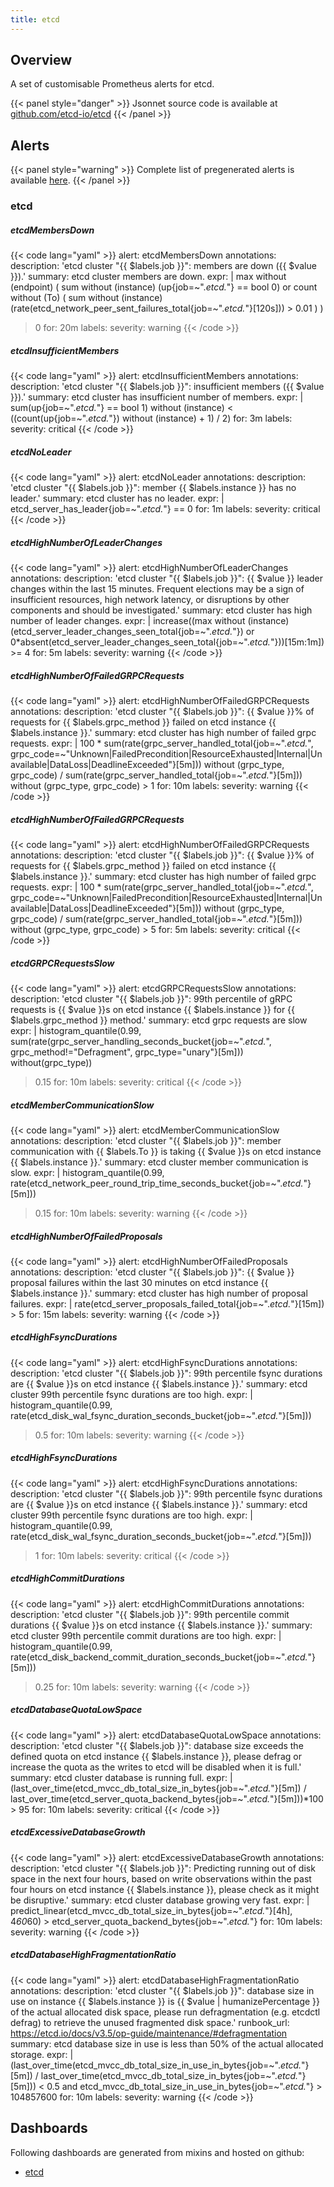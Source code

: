 ```yaml
---
title: etcd
---
```


## Overview

A set of customisable Prometheus alerts for etcd.

{{< panel style="danger" >}}
Jsonnet source code is available at [github.com/etcd-io/etcd](https://github.com/etcd-io/etcd/tree/master/contrib/mixin)
{{< /panel >}}

## Alerts

{{< panel style="warning" >}}
Complete list of pregenerated alerts is available [here](https://github.com/monitoring-mixins/website/blob/master/assets/etcd/alerts.yaml).
{{< /panel >}}

### etcd

##### etcdMembersDown

{{< code lang="yaml" >}}
alert: etcdMembersDown
annotations:
  description: 'etcd cluster "{{ $labels.job }}": members are down ({{ $value }}).'
  summary: etcd cluster members are down.
expr: |
  max without (endpoint) (
    sum without (instance) (up{job=~".*etcd.*"} == bool 0)
  or
    count without (To) (
      sum without (instance) (rate(etcd_network_peer_sent_failures_total{job=~".*etcd.*"}[120s])) > 0.01
    )
  )
  > 0
for: 20m
labels:
  severity: warning
{{< /code >}}
 
##### etcdInsufficientMembers

{{< code lang="yaml" >}}
alert: etcdInsufficientMembers
annotations:
  description: 'etcd cluster "{{ $labels.job }}": insufficient members ({{ $value
    }}).'
  summary: etcd cluster has insufficient number of members.
expr: |
  sum(up{job=~".*etcd.*"} == bool 1) without (instance) < ((count(up{job=~".*etcd.*"}) without (instance) + 1) / 2)
for: 3m
labels:
  severity: critical
{{< /code >}}
 
##### etcdNoLeader

{{< code lang="yaml" >}}
alert: etcdNoLeader
annotations:
  description: 'etcd cluster "{{ $labels.job }}": member {{ $labels.instance }} has
    no leader.'
  summary: etcd cluster has no leader.
expr: |
  etcd_server_has_leader{job=~".*etcd.*"} == 0
for: 1m
labels:
  severity: critical
{{< /code >}}
 
##### etcdHighNumberOfLeaderChanges

{{< code lang="yaml" >}}
alert: etcdHighNumberOfLeaderChanges
annotations:
  description: 'etcd cluster "{{ $labels.job }}": {{ $value }} leader changes within
    the last 15 minutes. Frequent elections may be a sign of insufficient resources,
    high network latency, or disruptions by other components and should be investigated.'
  summary: etcd cluster has high number of leader changes.
expr: |
  increase((max without (instance) (etcd_server_leader_changes_seen_total{job=~".*etcd.*"}) or 0*absent(etcd_server_leader_changes_seen_total{job=~".*etcd.*"}))[15m:1m]) >= 4
for: 5m
labels:
  severity: warning
{{< /code >}}
 
##### etcdHighNumberOfFailedGRPCRequests

{{< code lang="yaml" >}}
alert: etcdHighNumberOfFailedGRPCRequests
annotations:
  description: 'etcd cluster "{{ $labels.job }}": {{ $value }}% of requests for {{
    $labels.grpc_method }} failed on etcd instance {{ $labels.instance }}.'
  summary: etcd cluster has high number of failed grpc requests.
expr: |
  100 * sum(rate(grpc_server_handled_total{job=~".*etcd.*", grpc_code=~"Unknown|FailedPrecondition|ResourceExhausted|Internal|Unavailable|DataLoss|DeadlineExceeded"}[5m])) without (grpc_type, grpc_code)
    /
  sum(rate(grpc_server_handled_total{job=~".*etcd.*"}[5m])) without (grpc_type, grpc_code)
    > 1
for: 10m
labels:
  severity: warning
{{< /code >}}
 
##### etcdHighNumberOfFailedGRPCRequests

{{< code lang="yaml" >}}
alert: etcdHighNumberOfFailedGRPCRequests
annotations:
  description: 'etcd cluster "{{ $labels.job }}": {{ $value }}% of requests for {{
    $labels.grpc_method }} failed on etcd instance {{ $labels.instance }}.'
  summary: etcd cluster has high number of failed grpc requests.
expr: |
  100 * sum(rate(grpc_server_handled_total{job=~".*etcd.*", grpc_code=~"Unknown|FailedPrecondition|ResourceExhausted|Internal|Unavailable|DataLoss|DeadlineExceeded"}[5m])) without (grpc_type, grpc_code)
    /
  sum(rate(grpc_server_handled_total{job=~".*etcd.*"}[5m])) without (grpc_type, grpc_code)
    > 5
for: 5m
labels:
  severity: critical
{{< /code >}}
 
##### etcdGRPCRequestsSlow

{{< code lang="yaml" >}}
alert: etcdGRPCRequestsSlow
annotations:
  description: 'etcd cluster "{{ $labels.job }}": 99th percentile of gRPC requests
    is {{ $value }}s on etcd instance {{ $labels.instance }} for {{ $labels.grpc_method
    }} method.'
  summary: etcd grpc requests are slow
expr: |
  histogram_quantile(0.99, sum(rate(grpc_server_handling_seconds_bucket{job=~".*etcd.*", grpc_method!="Defragment", grpc_type="unary"}[5m])) without(grpc_type))
  > 0.15
for: 10m
labels:
  severity: critical
{{< /code >}}
 
##### etcdMemberCommunicationSlow

{{< code lang="yaml" >}}
alert: etcdMemberCommunicationSlow
annotations:
  description: 'etcd cluster "{{ $labels.job }}": member communication with {{ $labels.To
    }} is taking {{ $value }}s on etcd instance {{ $labels.instance }}.'
  summary: etcd cluster member communication is slow.
expr: |
  histogram_quantile(0.99, rate(etcd_network_peer_round_trip_time_seconds_bucket{job=~".*etcd.*"}[5m]))
  > 0.15
for: 10m
labels:
  severity: warning
{{< /code >}}
 
##### etcdHighNumberOfFailedProposals

{{< code lang="yaml" >}}
alert: etcdHighNumberOfFailedProposals
annotations:
  description: 'etcd cluster "{{ $labels.job }}": {{ $value }} proposal failures within
    the last 30 minutes on etcd instance {{ $labels.instance }}.'
  summary: etcd cluster has high number of proposal failures.
expr: |
  rate(etcd_server_proposals_failed_total{job=~".*etcd.*"}[15m]) > 5
for: 15m
labels:
  severity: warning
{{< /code >}}
 
##### etcdHighFsyncDurations

{{< code lang="yaml" >}}
alert: etcdHighFsyncDurations
annotations:
  description: 'etcd cluster "{{ $labels.job }}": 99th percentile fsync durations
    are {{ $value }}s on etcd instance {{ $labels.instance }}.'
  summary: etcd cluster 99th percentile fsync durations are too high.
expr: |
  histogram_quantile(0.99, rate(etcd_disk_wal_fsync_duration_seconds_bucket{job=~".*etcd.*"}[5m]))
  > 0.5
for: 10m
labels:
  severity: warning
{{< /code >}}
 
##### etcdHighFsyncDurations

{{< code lang="yaml" >}}
alert: etcdHighFsyncDurations
annotations:
  description: 'etcd cluster "{{ $labels.job }}": 99th percentile fsync durations
    are {{ $value }}s on etcd instance {{ $labels.instance }}.'
  summary: etcd cluster 99th percentile fsync durations are too high.
expr: |
  histogram_quantile(0.99, rate(etcd_disk_wal_fsync_duration_seconds_bucket{job=~".*etcd.*"}[5m]))
  > 1
for: 10m
labels:
  severity: critical
{{< /code >}}
 
##### etcdHighCommitDurations

{{< code lang="yaml" >}}
alert: etcdHighCommitDurations
annotations:
  description: 'etcd cluster "{{ $labels.job }}": 99th percentile commit durations
    {{ $value }}s on etcd instance {{ $labels.instance }}.'
  summary: etcd cluster 99th percentile commit durations are too high.
expr: |
  histogram_quantile(0.99, rate(etcd_disk_backend_commit_duration_seconds_bucket{job=~".*etcd.*"}[5m]))
  > 0.25
for: 10m
labels:
  severity: warning
{{< /code >}}
 
##### etcdDatabaseQuotaLowSpace

{{< code lang="yaml" >}}
alert: etcdDatabaseQuotaLowSpace
annotations:
  description: 'etcd cluster "{{ $labels.job }}": database size exceeds the defined
    quota on etcd instance {{ $labels.instance }}, please defrag or increase the quota
    as the writes to etcd will be disabled when it is full.'
  summary: etcd cluster database is running full.
expr: |
  (last_over_time(etcd_mvcc_db_total_size_in_bytes{job=~".*etcd.*"}[5m]) / last_over_time(etcd_server_quota_backend_bytes{job=~".*etcd.*"}[5m]))*100 > 95
for: 10m
labels:
  severity: critical
{{< /code >}}
 
##### etcdExcessiveDatabaseGrowth

{{< code lang="yaml" >}}
alert: etcdExcessiveDatabaseGrowth
annotations:
  description: 'etcd cluster "{{ $labels.job }}": Predicting running out of disk space
    in the next four hours, based on write observations within the past four hours
    on etcd instance {{ $labels.instance }}, please check as it might be disruptive.'
  summary: etcd cluster database growing very fast.
expr: |
  predict_linear(etcd_mvcc_db_total_size_in_bytes{job=~".*etcd.*"}[4h], 4*60*60) > etcd_server_quota_backend_bytes{job=~".*etcd.*"}
for: 10m
labels:
  severity: warning
{{< /code >}}
 
##### etcdDatabaseHighFragmentationRatio

{{< code lang="yaml" >}}
alert: etcdDatabaseHighFragmentationRatio
annotations:
  description: 'etcd cluster "{{ $labels.job }}": database size in use on instance
    {{ $labels.instance }} is {{ $value | humanizePercentage }} of the actual allocated
    disk space, please run defragmentation (e.g. etcdctl defrag) to retrieve the unused
    fragmented disk space.'
  runbook_url: https://etcd.io/docs/v3.5/op-guide/maintenance/#defragmentation
  summary: etcd database size in use is less than 50% of the actual allocated storage.
expr: |
  (last_over_time(etcd_mvcc_db_total_size_in_use_in_bytes{job=~".*etcd.*"}[5m]) / last_over_time(etcd_mvcc_db_total_size_in_bytes{job=~".*etcd.*"}[5m])) < 0.5 and etcd_mvcc_db_total_size_in_use_in_bytes{job=~".*etcd.*"} > 104857600
for: 10m
labels:
  severity: warning
{{< /code >}}
 
## Dashboards
Following dashboards are generated from mixins and hosted on github:


- [etcd](https://github.com/monitoring-mixins/website/blob/master/assets/etcd/dashboards/etcd.json)
